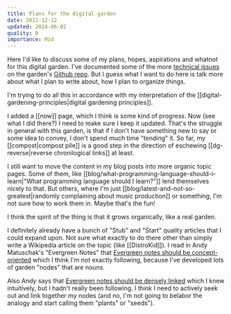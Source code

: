 ```yaml
---
title: Plans for the digital garden
date: 2022-12-12
updated: 2024-06-02
quality: B
importance: Mid
---
```


Here I'd like to discuss some of my plans, hopes, aspirations and whatnot for this digital garden. I've documented some of the more [technical issues](https://github.com/audiodude/garden.travisbriggs.com/issues) on the garden's [Github repo](https://github.com/audiodude/garden.travisbriggs.com). But I guess what I want to do here is talk more about what I plan to write about, how I plan to organize things.

I'm trying to do all this in accordance with my interpretation of the [[digital-gardening-principles|digital gardening principles]].

I added a [[now]] page, which I think is some kind of progress. Now (see what I did there?) I need to make sure I keep it updated. That's the struggle in general with this garden, is that if I don't have something new to say or some idea to convey, I don't spend much time "tending" it. So far, my [[compost|compost pile]] is a good step in the direction of eschewing [[dg-reverse|reverse chronilogical links]] at least.

I still want to move the content in my blog posts into more organic topic pages. Some of them, like [[blog/what-programming-language-should-i-learn|"What programming language should I learn?"]] lend themselves nicely to that. But others, where I'm just [[blog/latest-and-not-so-greatest|randomly complaining about music production]] or something, I'm not sure how to work them in. Maybe that's the fun!

I think the spirit of the thing is that it grows organically, like a real garden.

I definitely already have a bunch of "Stub" and "Start" quality articles that I could expand upon. Not sure what exactly to do there other than simply write a Wikipedia article on the topic (like [[DistroKid]]). I read in Andy Matuschak's "Evergreen Notes" that [Evergreen notes should be concept-oriented](https://notes.andymatuschak.org/About_these_notes?stackedNotes=z4SDCZQeRo4xFEQ8H4qrSqd68ucpgE6LU155C&stackedNotes=z6bci25mVUBNFdVWSrQNKr6u7AZ1jFzfTVbMF) which I think I'm not exactly following, because I've developed lots of garden "nodes" that are nouns.

Also Andy says that [Evergreen notes should be densely linked](https://notes.andymatuschak.org/About_these_notes?stackedNotes=z4SDCZQeRo4xFEQ8H4qrSqd68ucpgE6LU155C&stackedNotes=z6bci25mVUBNFdVWSrQNKr6u7AZ1jFzfTVbMF&stackedNotes=z2HUE4ABbQjUNjrNemvkTCsLa1LPDRuwh1tXC) which I knew intuitively, but I hadn't really been following. I think I need to actively seek out and link together my nodes (and no, I'm not going to belabor the analogy and start calling them "plants" or "seeds").
